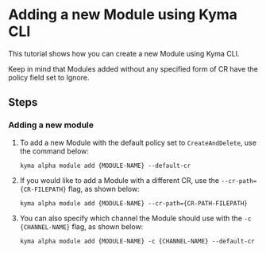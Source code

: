 # Adding a new Module using Kyma CLI
This tutorial shows how you can create a new Module using Kyma CLI. 

Keep in mind that Modules added without any specified form of CR have the policy field set to Ignore.
## Steps

### Adding a new module

1. To add a new Module with the default policy set to `CreateAndDelete`, use the command below:

    ```
    kyma alpha module add {MODULE-NAME} --default-cr
    ```
2. If you would like to add a Module with a different CR, use the `--cr-path={CR-FILEPATH}` flag, as shown below:
    ```
    kyma alpha module add {MODULE-NAME} --cr-path={CR-PATH-FILEPATH}
    ```
3. You can also specify which channel the Module should use with the `-c {CHANNEL-NAME}` flag, as shown below:
    ```
    kyma alpha module add {MODULE-NAME} -c {CHANNEL-NAME} --default-cr
    ```